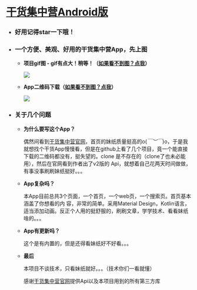 # [干货集中营Android版](https://github.com/renhuan2015/ganhuo)

- ### 好用记得star一下哦！

- ### 一个方便、美观、好用的干货集中营App，先上图

  - **项目gif图 - gif有点大！稍等！（[如果看不到图？点我](https://gitee.com/renhuan/resource/blob/master/art/ganhuo.gif)）**    
  
    ![](https://github.com/renhuan2015/ganhuo/blob/master/app/art/ganhuo.gif)
    
  - **App二维码下载（[如果看不到图？点我](https://gitee.com/renhuan/resource/blob/master/art/qr.png)）**    
  
    ![](https://github.com/renhuan2015/ganhuo/blob/master/app/art/qr.png)

- ### 关于几个问题

  - **为什么要写这个App？**

    偶然间看到[干货集中营官网](https://gank.io/)，首页的妹纸质量挺高的o(*￣︶￣*)o，于是我就想找个干货App慢慢看，但是在github上看了几个项目，竟一个能直接下载的二维码都没有，挺失望的。clone 是不存在的（clone了也未必能用），然后在官网看到作者出了v2版的 Api，就想着自己花两天时间做做，有事没事刷刷妹纸挺好。。。

  - **App复杂吗？**

    本App目前总共3个页面，一个首页，一个web页，一个搜索页。首页基本涵盖了你想看的内 容，非常的简单。采用Material Design，Kotlin语言，适当添加动画。反正个人用的挺舒服的，刷刷文章，学学技术、看看妹纸啥的。。。

  - **App有更新吗？**

    这个是有内置的，但是还得看妹纸好不好看。。。

  - **最后**

    本项目不谈技术，只看妹纸就好。。。（技术你们一看就懂）

    感谢[干货集中营官网](https://gank.io/)提供Api以及本项目用到的所有第三方库
